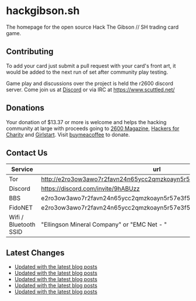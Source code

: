 # hackgibson.sh
The homepage for the open source Hack The Gibson // SH trading card game.


## Contributing

To add your card just submit a pull request with your card's front art, it would be added to the next run of set after community play testing.

Game play and discussions over the project is held the r2600 discord server. Come join us at [Discord](https://discord.com/invite/9hABUzz) or via IRC at https://www.scuttled.net/


## Donations

Your donation of $13.37 or more is welcome and helps the hacking community at large with proceeds going to [2600 Magazine](https://2600.com/), [Hackers for Charity](https://hackersforcharity.org) and [Girlstart](https://girlstart.org).  Visit [buymeacoffee](https://www.buymeacoffee.com/hackgibson.sh) to donate.


## Contact Us

Service | url
-|-
Tor | http://e2ro3ow3awo7r2favn24n65ycc2qmzkoayn5r57e3f56nvjwdcgg32ad.onion
Discord | https://discord.com/invite/9hABUzz
BBS | e2ro3ow3awo7r2favn24n65ycc2qmzkoayn5r57e3f56nvjwdcgg32ad.onion:23
FidoNET | e2ro3ow3awo7r2favn24n65ycc2qmzkoayn5r57e3f56nvjwdcgg32ad.onion:24554
Wifi / Bluetooth SSID | "Ellingson Mineral Company" or "EMC Net - <fidonet address>"

## Latest Changes
<!-- BLOG-POST-LIST:START -->
- [Updated with the latest blog posts](https://github.com/DFW2600/hackgibson.sh/commit/1102c0d6cdb9e36a5e708cd7638efe8059c1ab68)
- [Updated with the latest blog posts](https://github.com/DFW2600/hackgibson.sh/commit/e90e5d1638b32e4cfec635f62e0e43e3963203ef)
- [Updated with the latest blog posts](https://github.com/DFW2600/hackgibson.sh/commit/ada9ad2f479113b066c523ed383bc124ddeefb13)
- [Updated with the latest blog posts](https://github.com/DFW2600/hackgibson.sh/commit/1af778ea762404b1944a2da8f0cb36e044e69304)
- [Updated with the latest blog posts](https://github.com/DFW2600/hackgibson.sh/commit/2c197d3c4794f61edf4152f28f0ccd7ec58083c8)
<!-- BLOG-POST-LIST:END -->
